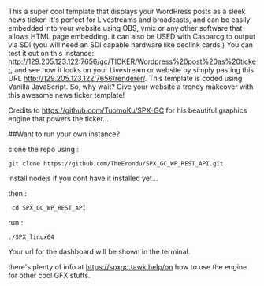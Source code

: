 This a super cool template that displays your WordPress posts as a sleek news ticker. It's perfect for Livestreams and broadcasts, and can be easily embedded into your website using OBS, vmix or any other software that allows HTML page embedding. it can also be USED with Casparcg to output via SDI (you will need an SDI capable hardware like declink cards.) You can test it out on this instance: http://129.205.123.122:7656/gc/TICKER/Wordpress%20post%20as%20ticker, and see how it looks on your Livestream or website by simply pasting this URL http://129.205.123.122:7656/renderer/. This template is coded using Vanilla JavaScript. So, why wait? Give your website a trendy makeover with this awesome news ticker template!

Credits to  https://github.com/TuomoKu/SPX-GC for his beautiful graphics engine that powers the ticker...


##Want to run your own instance?

clone the repo using :
```
git clone https://github.com/TheErondu/SPX_GC_WP_REST_API.git
```
install nodejs if you dont have it installed yet...

then :

`` cd SPX_GC_WP_REST_API``

run :
```
./SPX_linux64
```

Your url for the dashboard will be shown in the terminal.

there's plenty of info at https://spxgc.tawk.help/on how to use the engine for other cool GFX stuffs.

